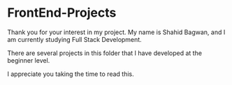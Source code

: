 # FrontEnd-Projects

Thank you for your interest in my project. My name is Shahid Bagwan, and I am currently studying Full Stack Development.

There are several projects in this folder that I have developed at the beginner level.

I appreciate you taking the time to read this.
